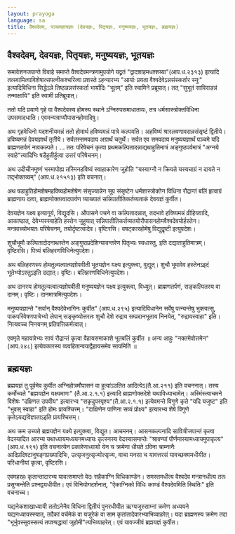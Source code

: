 ```yaml
---
layout: prayoga
language: sa
title: वैश्वदेवम्, पञ्चमहायज्ञाः (देवयज्ञः, पितृयज्ञः, मनुष्ययज्ञः, भूतयज्ञः, ब्रह्मयज्ञः)
---
```


## वैश्वदेवम्, देवयज्ञः, पितृयज्ञः, मनुष्ययज्ञः, भूतयज्ञः

समावेशनजपान्ते विवाहे समाप्ते वैश्वदेवमन्त्रणामुपयोगे यद्व्रतं "द्वादशाहमधश्शय्या"(आप.ध.२३१३) इत्यादि तत्स्वामित्वाविशेषात्सपत्नीकश्चरित्वा प्रशस्ते ऽहन्यारभ्य "आर्याः प्रयता वैश्वदेवेऽन्नसंस्कर्तार स्युः" इत्यादिविधिना सिद्धेऽन्ने तिष्ठन्नन्नसंस्कर्ता भार्यादिः "भूतम्"‌ इति स्वामिने प्रब्रूयात्। तत् "सुभूतं साविराडन्नं तन्माक्षायि" इति स्वामी प्रतिब्रूयात्।

ततो यदि प्रयाणे गृहे वा वैश्वदेवस्य होमस्य स्थाने ऽग्निरुपसमाधातव्यः, तत्र धर्मसास्त्रोक्तविधिना उपसमादधाति। एवमन्यत्राप्यौपासनहोमादिषु।

अथ गृहमेधिनो यदशनीयमन्नं ततो होमार्थ हविष्यमन्नं पात्रे कल्पयति। अहविष्यं श्रारलवणावरान्नसंसृष्टं द्वितीये। हविष्यमन्नं देवयज्ञार्थं तृतीये। सर्वतस्समवदाय अग्रार्थं चतुर्थे। सर्वत एव समवदाय मनुष्ययज्ञार्थं पञ्चमे यदि ब्राह्मणतर्पणं नावकल्पते। … ततः परिषेचनं कृत्वा प्रथमकल्पितादन्नाद्यथाहुतिमात्रं अङ्गुष्ठपर्वमात्रं "अग्नये स्वाहे"त्यादिभिः षडैहुतीर्हुत्वा उत्तरं परिषेचनम्।

अथ उदीचीनमुष्णं भस्मापोह्य तस्मिनहविष्यं स्वाहाकारेण जुहोति "यस्याग्नौ न क्रियते यस्यचाग्रं न दायते न तद्भोक्तव्यम्" (आप.ध.२१५१३) इति वचनात्।

अथ षडाहुतिहोमशेषमहविष्यहोमशेषेण संसृज्यान्नेन सूप संसृष्टेन धर्मशास्त्रोक्तेन विधिना रौद्रान्तं बलिं हृत्वाग्रं ब्राह्मणाय दत्वा, ब्राह्मणोक्तत्वादपार्वण व्याख्यातं सन्निपातीतिकर्तव्यताकं देवयज्ञं कुर्वीत।

देवयज्ञेन यक्ष्य इत्यागूर्य, विद्युदसि। औपासने पचने वा कल्पितादन्नात्, तदभावे हविष्यमन्नं व्रीहियवादि, आकाष्ठात्, देवेभ्यस्स्वाहेति हस्तेन जुहुयात् सन्निपातीतिकर्तव्यतयोरौपासनहोमवैश्वदेवयोर्हस्तेन। मन्त्रवच्चोभयतः परिषेचनम्, तयोर्दृष्टत्वादेव। वृष्टिरसि। वषट्कारहोमेषु विद्युद्वृष्टी इत्युपदेशः।

शुचौभूमौ कल्पितादोदनाथस्तेन अङ्गुष्ठप्रदेशिन्यावन्तरेण पितृभ्यः स्वधास्तु, इति दद्याताहुतिमात्रम्। वृष्टिरसि। पित्र्यं बलिहरणविधिनेत्युपदेशः।

अथ बलिहरणस्य होमतुल्यत्वात्यज्ञोपवीती भूतयज्ञेन यक्ष्य इत्युक्त्वा, वुद्युत्।
शुचौ भूमावेव हस्तेनऽइदं भूतेभ्योऽस्तुऽइति दद्यात्। वृष्टिः। बलिहरणविधिनेत्युपदेशः।

अथ दानस्य होमतुल्यत्वात्यज्ञोपवीती मनुष्ययज्ञेन यक्ष्य इत्युक्त्वा, विध्युत्।
ब्राह्मणतर्पणं, सङ्कल्पितस्य वा दानम्। वृष्टिः। दानमात्रमित्युपदेशः।

मनुष्ययज्ञान्ते "सर्वान् वैश्वदेवेभागिनः कुर्वीत" (आप.ध.२९५) इत्यादिविधानेन सर्वेषु पत्न्यन्तेषु भुक्त्वत्सु, पाकपरिवेषणपात्रेभ्यो लेपान् सङ्कृष्योत्तरतः शुचौ देशे रुद्राय सम्प्रदानभूताय निनयेत्, "रुद्रायस्वाहा" इति। नित्यवच्च निनयनम् प्रतिपत्तिकर्मत्वात्।

एवमृते महायत्रेभ्यः सायं रौद्रान्तं कृत्वा वैहायसमाकाशे भूतबलिं कुर्वीत ॥ अन्य आहुः "नक्तमेवोत्तमेन" (आप.२४८) इत्येवकारस्य व्यवहितान्वयाद्वैहायसमेव सायमिति ॥

## ब्रह्मयज्ञः

ब्रह्मयज्ञं तु पूर्वमेव कुर्वीत अग्निहोत्रमौपासनं वा हुत्वा॑ऽउतित आदित्येऽ(तै.आ.२११) इति वचननात्। तस्य कर्मोच्यते "ब्रह्मयज्ञेन यक्ष्यमाणः" (तै.आ.२.१.१) इत्यादि ब्राह्मणोक्तदेशे यथाविध्याचामेत्। अस्मिंस्त्वाचमने विशेषः "दक्षिणत उपवीय" इत्यारभ्य "सकृदुपस्पृश्य"(तै.आ.२.१.१) इत्येवमन्ते विगुणे कृते "यदि यजुष्ट" इति "भुवस् स्वाहा" इति होमः प्रायश्चित्त्म्। "दाक्षिणेन पाणिना सव्यं प्रोक्ष्य" इत्यारभ्य शेषे विगुणे कृतेऽयद्यविज्ञाताऽइति प्रायश्चित्तम्।

अथ क्रम उच्यते ब्रह्मयज्ञेन यक्ष्ये इत्युक्त्वा, विद्युत। आचमनम्।
आसनकल्पनादि सावित्रीजपान्तं कृत्वा वेदस्यादित आरभ्य यथाध्यायमध्ययनमध्यायः कृत्स्नस्य वेदस्यासमाप्तेः "श्रावण्यां पौर्णमास्यामध्यायमुपाकृत्य"(आप.ध.१९१) इति वचनात्येन प्रकारेणाध्यायो येन च क्रमेणा धीयते ऽविना चाम्नानैः आदिप्रदिश्टानुषङ्गप्रख्यादिभिः, उत्सृजनुत्सृज्योत्सृज्य, वाचा मनसा च यावत्तरसं यावच्छक्यमधीयीत।
परिधानीयां कृत्वा, वृष्टिरसि।

एवमहरहः कृतान्तादारभ्य यावत्समाप्तो वेदः सहैकाग्नि विधिकाण्डेन। समस्तमधीत्य वैश्वदेव मन्त्रानधीत्य ततः प्रसुग्मन्तेति प्रश्नद्वयधीयीत। एवं विनियोगदर्शनात्, "ऐकाग्निको विधिः काण्डं वैश्वदेवमिति स्थितिः" इति वचनाच्च।

यद्यनेकशाखाध्यायी ततोऽनेनैव विधिना द्वितीयं पुनरधीयीत ऋग्यजुस्साम्नां क्रमेण अध्ययने यद्यनध्यायस्स्यात्, तदैकां वर्चमेकं वा यजुरेकं वा साम कृतांतादेवारभ्याभिव्याहरेत्। यदा ब्राह्मणस्य क्रमेण तदा "भूर्भुवस्सुवस्सत्यं तपश्श्रद्धायां जुहोमी"त्यभिव्याहरेत्। एवं यावज्जीवं ब्रह्मयज्ञं कुर्वीत।

